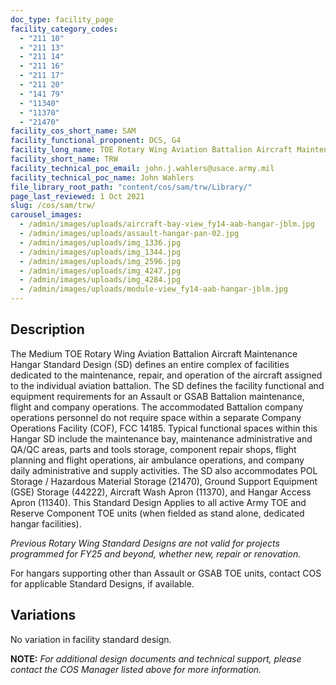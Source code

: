 ```yaml
---
doc_type: facility_page
facility_category_codes:
  - "211 10"
  - "211 13"
  - "211 14"
  - "211 16"
  - "211 17"
  - "211 20"
  - "141 79"
  - "11340"
  - "11370"
  - "21470"
facility_cos_short_name: SAM
facility_functional_proponent: DCS, G4
facility_long_name: TOE Rotary Wing Aviation Battalion Aircraft Maintenance Hangar
facility_short_name: TRW
facility_technical_poc_email: john.j.wahlers@usace.army.mil
facility_technical_poc_name: John Wahlers
file_library_root_path: "content/cos/sam/trw/Library/"
page_last_reviewed: 1 Oct 2021
slug: /cos/sam/trw/
carousel_images:
  - /admin/images/uploads/aircraft-bay-view_fy14-aab-hangar-jblm.jpg
  - /admin/images/uploads/assault-hangar-pan-02.jpg
  - /admin/images/uploads/img_1336.jpg
  - /admin/images/uploads/img_1344.jpg
  - /admin/images/uploads/img_2596.jpg
  - /admin/images/uploads/img_4247.jpg
  - /admin/images/uploads/img_4284.jpg
  - /admin/images/uploads/module-view_fy14-aab-hangar-jblm.jpg
---
```


## Description

The Medium TOE Rotary Wing Aviation Battalion Aircraft Maintenance Hangar Standard Design (SD) defines an entire complex of facilities dedicated to the maintenance, repair, and operation of the aircraft assigned to the individual aviation battalion. The SD defines the facility functional and equipment requirements for an Assault or GSAB Battalion maintenance, flight and company operations. The accommodated Battalion company operations personnel do not require space within a separate Company Operations Facility (COF), FCC 14185. Typical functional spaces within this Hangar SD include the maintenance bay, maintenance administrative and QA/QC areas, parts and tools storage, component repair shops, flight planning and flight operations, air ambulance operations, and company daily administrative and supply activities. The SD also accommodates POL Storage / Hazardous Material Storage (21470), Ground Support Equipment (GSE) Storage (44222), Aircraft Wash Apron (11370), and Hangar Access Apron (11340). This Standard Design Applies to all active Army TOE and Reserve Component TOE units (when fielded as stand alone, dedicated hangar facilities).

_Previous Rotary Wing Standard Designs are not valid for projects programmed for FY25 and beyond, whether new, repair or renovation._

For hangars supporting other than Assault or GSAB TOE units, contact COS for applicable Standard Designs, if available.


## Variations

No variation in facility standard design.

 **NOTE:**
*For additional design documents and technical support, please contact the COS Manager listed above for more information.*